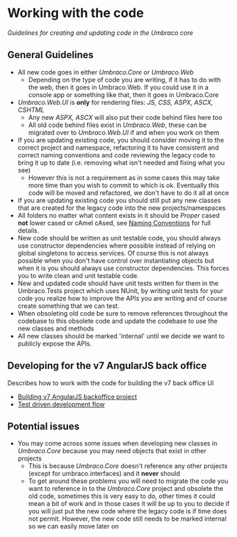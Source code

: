 # Working with the code

_Guidelines for creating and updating code in the Umbraco core_

## General Guidelines

* All new code goes in either *Umbraco.Core* or *Umbraco.Web*
	* Depending on the type of code you are writing, if it has to do with the web, then it goes in Umbraco.Web. If you could use it in a console app or something like that, then it goes in Umbraco.Core
* *Umbraco.Web.UI* is **only** for rendering files: *JS, CSS, ASPX, ASCX, CSHTML*
	* Any new *ASPX, ASCX* will also put their code behind files here too
	* All old code behind files exist in *Umbraco.Web*, these can be migrated over to *Umbraco.Web.UI* if and when you work on them
* If you are updating existing code, you should consider moving it to the correct project and namespace, refactoring it to have consistent and correct naming conventions and code reviewing the legacy code to bring it up to date (i.e. removing what isn't needed and fixing what you see)
	* However this is not a requirement as in some cases this may take more time than you wish to commit to which is ok. Eventually this code will be moved and refactored, we don't have to do it all at once
* If you are updating existing code you should still put any new classes that are created for the legacy code into the new projects/namespaces
* All folders no matter what content exists in it should be *Proper* cased **not** lower cased or cAmel cAsed, see [Naming Conventions](Coding-Standards/naming-conventions.md) for full details.
* New code should be written as unit testable code, you should always use constructor dependencies where possible instead of relying on global singletons to access services. Of course this is not always possible when you don't have control over instantiating objects but when it is you should always use constructor dependencies. This forces you to write clean and unit testable code.
* New and updated code should have unit tests written for them in the Umbraco.Tests project which uses NUnit, by writing unit tests for your code you realize how to improve the APIs you are writing and of course create something that we can test.
* When obsoleting old code be sure to remove references throughout the codebase to this obsolete code and update the codebase to use the new classes and methods
* All new classes should be marked 'internal' until we decide we want to publicly expose the APIs.

## Developing for the v7 AngularJS back office

Describes how to work with the code for building the v7 back office UI

* [Building v7 AngularJS backoffice project](building-angular-project.md)
* [Test driven development flow](test-driven-flow.md)

## Potential issues

* You may come across some issues when developing new classes in *Umbraco.Core* because you may need objects that exist in other projects
	* This is because *Umbraco.Core* doesn't reference any other projects (except for umbraco.interfaces) and it **never** should
	* To get around these problems you will need to migrate the code you want to reference in to the *Umbraco.Core* project and obsolete the old code, sometimes this is very easy to do, other times it could mean a bit of work and in those cases it will be up to you to decide if you will just put the new code where the legacy code is if time does not permit. However, the new code still needs to be marked internal so we can easily move later on
